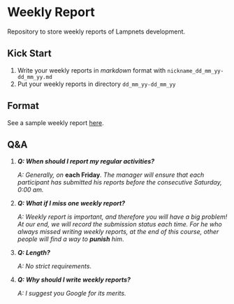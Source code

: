 # Weekly Report

Repository to store weekly reports of Lampnets development.

## Kick Start

1. Write your weekly reports in *markdown* format with `nickname_dd_mm_yy-dd_mm_yy.md`
2. Put your weekly reports in directory `dd_mm_yy-dd_mm_yy`

## Format

See a sample weekly report [here](https://github.com/Lampnets/weekly_report/blob/master/8_3_2020-14_3_2020/sample_8_3_2020-14_3_2020.md).

## Q&A

1. ***Q: When should I report my regular activities?***

    *A: Generally, on* **each Friday**. *The manager will ensure that each participant has submitted his reports before the consecutive Saturday, 0:00 am.*

2. ***Q: What if I miss one weekly report?***

   *A: Weekly report is important, and therefore you will have a big problem! At our end, we will record the submission status each time. For he who always missed writing weekly reports, at the end of this course, other people will find a way to **punish** him*.

3. ***Q: Length?***

   *A: No strict requirements*.
   
4. ***Q: Why should I write weekly reports?***

    *A: I suggest you Google for its merits.*

